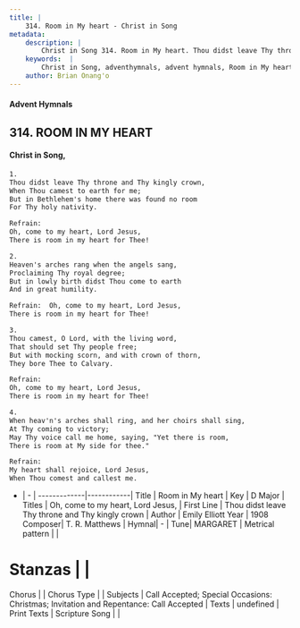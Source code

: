 ```yaml
---
title: |
    314. Room in My heart - Christ in Song
metadata:
    description: |
        Christ in Song 314. Room in My heart. Thou didst leave Thy throne and Thy kingly crown, When Thou camest to earth for me; But in Bethlehem's home there was found no room For Thy holy nativity. 
    keywords:  |
        Christ in Song, adventhymnals, advent hymnals, Room in My heart, Thou didst leave Thy throne and Thy kingly crown. Oh, come to my heart, Lord Jesus,
    author: Brian Onang'o
---
```


#### Advent Hymnals
## 314. ROOM IN MY HEART
####  Christ in Song,

```txt
1.
Thou didst leave Thy throne and Thy kingly crown,
When Thou camest to earth for me;
But in Bethlehem's home there was found no room
For Thy holy nativity.

Refrain:
Oh, come to my heart, Lord Jesus,
There is room in my heart for Thee!

2.
Heaven's arches rang when the angels sang,
Proclaiming Thy royal degree;
But in lowly birth didst Thou come to earth
And in great humility.

Refrain:  Oh, come to my heart, Lord Jesus,
There is room in my heart for Thee!

3.
Thou camest, O Lord, with the living word,
That should set Thy people free;
But with mocking scorn, and with crown of thorn,
They bore Thee to Calvary.

Refrain:
Oh, come to my heart, Lord Jesus,
There is room in my heart for Thee!

4.
When heav'n's arches shall ring, and her choirs shall sing, 
At Thy coming to victory;
May Thy voice call me home, saying, "Yet there is room,
There is room at My side for thee."

Refrain:  
My heart shall rejoice, Lord Jesus,
When Thou comest and callest me.

```

- |   -  |
-------------|------------|
Title | Room in My heart |
Key | D Major |
Titles | Oh, come to my heart, Lord Jesus, |
First Line | Thou didst leave Thy throne and Thy kingly crown |
Author | Emily Elliott
Year | 1908
Composer| T. R. Matthews |
Hymnal|  - |
Tune| MARGARET |
Metrical pattern | |
# Stanzas |  |
Chorus |  |
Chorus Type |  |
Subjects | Call Accepted; Special Occasions: Christmas; Invitation and Repentance: Call Accepted |
Texts | undefined |
Print Texts | 
Scripture Song |  |
    
